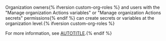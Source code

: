 Organization owners{% ifversion custom-org-roles %} and users with the "Manage organization Actions variables" or "Manage organization Actions secrets" permissions{% endif %} can create secrets or variables at the organization level.{% ifversion custom-org-roles %}

For more information, see [AUTOTITLE](/organizations/managing-peoples-access-to-your-organization-with-roles/about-custom-organization-roles).{% endif %}

